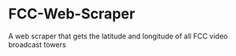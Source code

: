 # FCC-Web-Scraper
A web scraper that gets the latitude and longitude of all FCC video broadcast towers
